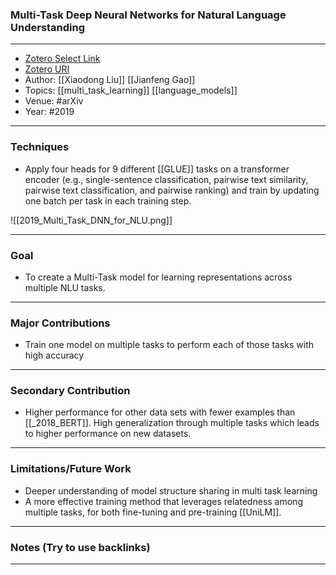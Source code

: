 ### Multi-Task Deep Neural Networks for Natural Language Understanding

---
- [Zotero Select Link](zotero://select/groups/2480461/items/HAIA27PX)
- [Zotero URI](https://www.zotero.org/groups/2480461/items/HAIA27PX)
- Author: [[Xiaodong Liu]] [[Jianfeng Gao]]
- Topics: [[multi_task_learning]] [[language_models]]
- Venue: #arXiv 
- Year: #2019
---
### Techniques
- Apply four heads for 9 different [[GLUE]] tasks on a transformer encoder (e.g., single-sentence classification, pairwise text similarity, pairwise text classification, and pairwise ranking) and train by updating one batch per task in each training step.

![[2019_Multi_Task_DNN_for_NLU.png]]

---
### Goal
- To create a Multi-Task model for learning representations across multiple NLU tasks.
---


### Major Contributions
- Train one model on multiple tasks to perform each of those tasks with high accuracy
---

### Secondary Contribution
- Higher performance for other data sets with fewer examples than [[_2018_BERT]]. High generalization through multiple tasks which leads to higher performance on new datasets.
---

### Limitations/Future Work
- Deeper understanding of model structure sharing in multi task learning
- A more effective training method that leverages relatedness among multiple tasks, for both fine-tuning and pre-training [[UniLM]].
---

### Notes (Try to use backlinks)
---
